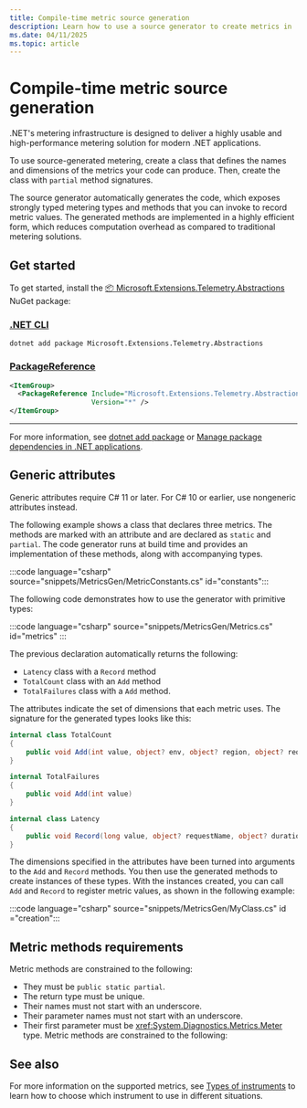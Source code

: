 ```yaml
---
title: Compile-time metric source generation
description: Learn how to use a source generator to create metrics in .NET
ms.date: 04/11/2025
ms.topic: article
---
```


# Compile-time metric source generation

.NET's metering infrastructure is designed to deliver a highly usable and high-performance metering solution for modern .NET applications.

To use source-generated metering, create a class that defines the names and dimensions of the metrics your code can produce. Then, create the class with `partial` method signatures.

The source generator automatically generates the code, which exposes strongly typed metering types and methods that you can invoke to record metric values. The generated methods are implemented in a highly efficient form, which reduces computation overhead as compared to traditional metering solutions.

## Get started

To get started, install the [📦 Microsoft.Extensions.Telemetry.Abstractions](https://www.nuget.org/packages/Microsoft.Extensions.Telemetry.Abstractions) NuGet package:

### [.NET CLI](#tab/dotnet-cli)

```dotnetcli
dotnet add package Microsoft.Extensions.Telemetry.Abstractions
```

### [PackageReference](#tab/package-reference)

```xml
<ItemGroup>
  <PackageReference Include="Microsoft.Extensions.Telemetry.Abstractions"
                    Version="*" />
</ItemGroup>
```

---

For more information, see [dotnet add package](../tools/dotnet-package-add.md) or [Manage package dependencies in .NET applications](../tools/dependencies.md).

## Generic attributes

Generic attributes require C# 11 or later. For C# 10 or earlier, use nongeneric attributes instead.

The following example shows a class that declares three metrics. The methods are marked with an attribute and are declared as `static` and `partial`.
The code generator runs at build time and provides an implementation of these methods, along with accompanying
types.

:::code language="csharp" source="snippets/MetricsGen/MetricConstants.cs" id="constants":::

The following code demonstrates how to use the generator with primitive types:

:::code language="csharp" source="snippets/MetricsGen/Metrics.cs" id="metrics" :::

The previous declaration automatically returns the following:

- `Latency` class with a `Record` method
- `TotalCount` class with an `Add` method
- `TotalFailures` class with a `Add` method.

The attributes indicate the set of dimensions that each metric uses. The signature for the generated types looks like this:

```csharp
internal class TotalCount
{
    public void Add(int value, object? env, object? region, object? requestName, object? requestStatus)
}

internal TotalFailures
{
    public void Add(int value)
}

internal class Latency
{
    public void Record(long value, object? requestName, object? duration);
}
```

The dimensions specified in the attributes have been turned into arguments to the `Add` and `Record` methods. You then use the generated methods to create instances of these types. With the instances created, you can call `Add` and `Record` to register metric values, as shown in the following example:

:::code language="csharp" source="snippets/MetricsGen/MyClass.cs" id ="creation":::

## Metric methods requirements

Metric methods are constrained to the following:

- They must be `public static partial`.
- The return type must be unique.
- Their names must not start with an underscore.
- Their parameter names must not start with an underscore.
- Their first parameter must be <xref:System.Diagnostics.Metrics.Meter> type.
Metric methods are constrained to the following:

## See also

For more information on the supported metrics, see [Types of instruments](metrics-instrumentation.md#types-of-instruments) to learn how to choose which instrument to use in different situations.
